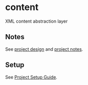 # content

XML content abstraction layer

## Notes

See [project design](docs/design.md) and [project notes](docs/notes.md).

## Setup

See [Project Setup Guide](docs/setup_guide.md).
